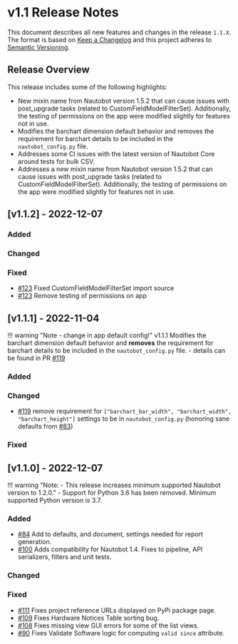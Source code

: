 # v1.1 Release Notes

This document describes all new features and changes in the release `1.1.X`. The format is based on [Keep a Changelog](https://keepachangelog.com/en/1.0.0/) and this project adheres to [Semantic Versioning](https://semver.org/spec/v2.0.0.html).

## Release Overview
This release includes some of the following highlights:

- New mixin name from Nautobot version 1.5.2 that can cause issues with post_upgrade tasks (related to CustomFieldModelFilterSet).  Additionally, the testing of permissions on the app were modified slightly for features not in use.
- Modifies the barchart dimension default behavior and removes the requirement for barchart details to be included in the `nautobot_config.py` file.
- Addresses some CI issues with the latest version of Nautobot Core around tests for bulk CSV.
- Addresses a new mixin name from Nautobot version 1.5.2 that can cause issues with post_upgrade tasks (related to CustomFieldModelFilterSet).  Additionally, the testing of permissions on the app were modified slightly for features not in use.


## [v1.1.2] - 2022-12-07

### Added

### Changed

### Fixed

- [#123](https://github.com/nautobot/nautobot-app-device-lifecycle-mgmt/issues/123) Fixed CustomFieldModelFilterSet import source
- [#123](https://github.com/nautobot/nautobot-app-device-lifecycle-mgmt/issues/124) Remove testing of permissions on app


## [v1.1.1] - 2022-11-04
!!! warning "Note - change in app default config!"
    v1.1.1 Modifies the barchart dimension default behavior and **removes** the requirement for barchart details to be included in the `nautobot_config.py` file.
    - details can be found in PR [#119](https://github.com/nautobot/nautobot-app-device-lifecycle-mgmt/issues/119)

### Added

### Changed
- [#119](https://github.com/nautobot/nautobot-app-device-lifecycle-mgmt/issues/119) remove requirement for `["barchart_bar_width", "barchart_width", "barchart_height"]` settings to be in `nautobot_config.py` (honoring sane defaults from [#83](https://github.com/nautobot/nautobot-app-device-lifecycle-mgmt/issues/83))

### Fixed


## [v1.1.0] - 2022-12-07
!!! warning "Note: - This release increases minimum supported Nautobot version to 1.2.0."
    - Support for Python 3.6 has been removed. Minimum supported Python version is 3.7.
### Added
- [#84](https://github.com/nautobot/nautobot-app-device-lifecycle-mgmt/issues/84) Add to defaults, and document, settings needed for report generation.
- [#100](https://github.com/nautobot/nautobot-app-device-lifecycle-mgmt/issues/100) Adds compatibility for Nautobot 1.4. Fixes to pipeline, API serializers, filters and unit tests.

### Changed

### Fixed
- [#111](https://github.com/nautobot/nautobot-app-device-lifecycle-mgmt/issues/111) Fixes project reference URLs displayed on PyPi package page.
- [#109](https://github.com/nautobot/nautobot-app-device-lifecycle-mgmt/issues/109) Fixes Hardware Notices Table sorting bug.
- [#108](https://github.com/nautobot/nautobot-app-device-lifecycle-mgmt/issues/108) Fixes missing view GUI errors for some of the list views.
- [#90](https://github.com/nautobot/nautobot-app-device-lifecycle-mgmt/issues/90) Fixes Validate Software logic for computing `valid since` attribute.
